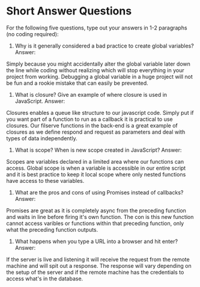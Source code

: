 # Short Answer Questions
For the following five questions, type out your answers in 1-2 paragraphs (no coding required):

1. Why is it generally considered a bad practice to create global variables?
Answer: 

Simply because you might accidentally alter the global variable later down the line while coding without realizing which will stop everything in your project from working. Debugging a global variable in a huge project will not be fun and a rookie mistake that can easily be prevented.

1. What is closure? Give an example of where closure is used in JavaScript.
Answer:

Closures enables a queue like structure to our javascript code. Simply put if you want part of a function to run as a callback it is practical to use closures. Our filserve functions in the back-end is a great example of closures as we define respond and request as parameters and deal with types of data independently.

1. What is scope? When is new scope created in JavaScript?
Answer:

Scopes are variables declared in a limited area where our functions can access. Global scope is when a variable is accessible in our entire script and it is best practice to keep it local scope where only nested functions have access to these variables.

1. What are the pros and cons of using Promises instead of callbacks?
Answer:

Promises are great as it is completely async from the preceding function and waits in line before firing it's own function. The con is this new function cannot access varibles or functions within that preceding function, only what the preceding function outputs.

1. What happens when you type a URL into a browser and hit enter?
Answer:

If the server is live and listening it will receive the request from the remote machine and will spit out a response. The response will vary depending on the setup of the server and if the remote machine has the credentials to access what's in the database.
